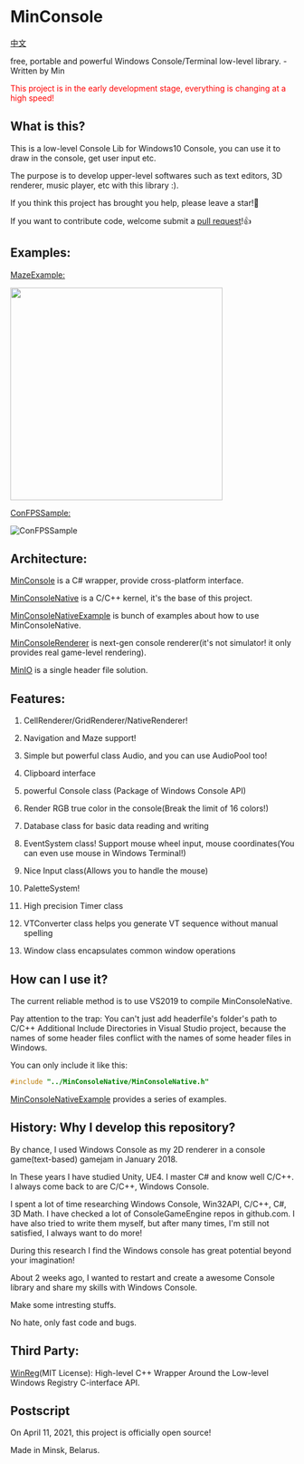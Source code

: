 # MinConsole

[中文](https://github.com/OpenGreatDream/MinConsole/blob/main/docs/README.md)

free, portable and powerful Windows Console/Terminal low-level library. - Written by Min

<p style="color:red">This project is in the early development stage, everything is changing at a high speed!</p>

## What is this?

This is a low-level Console Lib for Windows10 Console, you can use it to draw in the console, get user input etc.

The purpose is to develop upper-level softwares such as text editors, 3D renderer, music player, etc with this library :).

If you think this project has brought you help, please leave a star!🌟

If you want to contribute code, welcome submit a [pull request](https://github.com/OpenGreatDream/MinConsole/pulls)!👍

## Examples:

[MazeExample:](https://github.com/OpenGreatDream/MinConsole/blob/main/src/MinConsoleNativeExample/MazeExample.cpp)

<img src="https://github.com/OpenGreatDream/MinConsole/blob/main/docs/pics/MazeExample.gif" width = "375">

[ConFPSSample:](https://github.com/OpenGreatDream/MinConsole/blob/main/src/MinConsoleNativeExample/ConsoleFPSSample.cpp)

![ConFPSSample](https://github.com/OpenGreatDream/MinConsole/blob/main/docs/pics/ConFPSSample.gif)

## Architecture:

[MinConsole](https://github.com/OpenGreatDream/MinConsole/tree/main/src/MinConsole) is a C# wrapper, provide cross-platform interface.

[MinConsoleNative](https://github.com/OpenGreatDream/MinConsole/tree/main/src/MinConsoleNative) is a C/C++ kernel, it's the base of this project.

[MinConsoleNativeExample](https://github.com/OpenGreatDream/MinConsole/tree/main/src/MinConsoleNativeExample) is bunch of examples about how to use MinConsoleNative.

[MinConsoleRenderer](https://github.com/OpenGreatDream/MinConsole/tree/main/src/MinConsoleRenderer) is next-gen console renderer(it's not simulator! it only provides real game-level rendering).

[MinIO](https://github.com/OpenGreatDream/MinConsole/tree/main/src/MinIO) is a single header file solution.

## Features:

1. CellRenderer/GridRenderer/NativeRenderer!

1. Navigation and Maze support!

1. Simple but powerful class Audio, and you can use AudioPool too!

1. Clipboard interface

1. powerful Console class (Package of Windows Console API)

1. Render RGB true color in the console(Break the limit of 16 colors!)

1. Database class for basic data reading and writing

1. EventSystem class! Support mouse wheel input, mouse coordinates(You can even use mouse in Windows Terminal!)

1. Nice Input class(Allows you to handle the mouse)

1. PaletteSystem!

1. High precision Timer class

1. VTConverter class helps you generate VT sequence without manual spelling

1. Window class encapsulates common window operations

## How can I use it?

The current reliable method is to use VS2019 to compile MinConsoleNative.

Pay attention to the trap: You can't just add headerfile's folder's path to C/C++ Additional Include Directories in Visual Studio project, because the names of some header files conflict with the names of some header files in Windows.

You can only include it like this:

``` cpp
#include "../MinConsoleNative/MinConsoleNative.h"
```

[MinConsoleNativeExample](https://github.com/OpenGreatDream/MinConsole/tree/main/src/MinConsoleNativeExample) provides a series of examples.

## History: Why I develop this repository?

By chance, I used Windows Console as my 2D renderer in a console game(text-based) gamejam in January 2018.

In These years I have studied Unity, UE4. I master C# and know well C/C++. I always come back to are C/C++, Windows Console.

I spent a lot of time researching Windows Console, Win32API, C/C++, C#, 3D Math. I have checked a lot of ConsoleGameEngine repos in github.com. I have also tried to write them myself, but after many times, I'm still not satisfied, I always want to do more!

During this research I find the Windows console has great potential beyond your imagination!

About 2 weeks ago, I wanted to restart and create a awesome Console library and share my skills with Windows Console.

Make some intresting stuffs.

No hate, only fast code and bugs.

## Third Party:

[WinReg](https://github.com/GiovanniDicanio/WinReg)(MIT License): High-level C++ Wrapper Around the Low-level Windows Registry C-interface API.

## Postscript

On April 11, 2021, this project is officially open source!

Made in Minsk, Belarus.